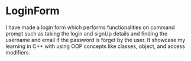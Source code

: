 # LoginForm
I have made a login form which performs functionalities on command prompt such as taking the login and signUp details and finding the username and email if the password is forget by the user. It showcase my learning in C++ with using OOP concepts like classes, object, and access modifiers.
